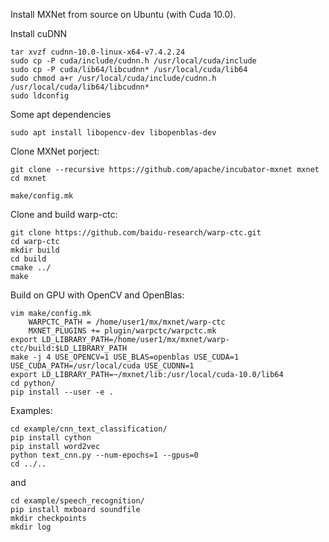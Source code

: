 
Install MXNet from source on Ubuntu (with Cuda 10.0).

Install cuDNN
```
tar xvzf cudnn-10.0-linux-x64-v7.4.2.24
sudo cp -P cuda/include/cudnn.h /usr/local/cuda/include
sudo cp -P cuda/lib64/libcudnn* /usr/local/cuda/lib64
sudo chmod a+r /usr/local/cuda/include/cudnn.h /usr/local/cuda/lib64/libcudnn*
sudo ldconfig
```
Some apt dependencies

```
sudo apt install libopencv-dev libopenblas-dev
```

Clone MXNet porject:
```
git clone --recursive https://github.com/apache/incubator-mxnet mxnet
cd mxnet

make/config.mk
```
Clone and build warp-ctc:

```
git clone https://github.com/baidu-research/warp-ctc.git
cd warp-ctc
mkdir build
cd build
cmake ../
make
```
Build on GPU with OpenCV and OpenBlas:
```
vim make/config.mk
    WARPCTC_PATH = /home/user1/mx/mxnet/warp-ctc
    MXNET_PLUGINS += plugin/warpctc/warpctc.mk
export LD_LIBRARY_PATH=/home/user1/mx/mxnet/warp-ctc/build:$LD_LIBRARY_PATH
make -j 4 USE_OPENCV=1 USE_BLAS=openblas USE_CUDA=1 USE_CUDA_PATH=/usr/local/cuda USE_CUDNN=1
export LD_LIBRARY_PATH=~/mxnet/lib:/usr/local/cuda-10.0/lib64
cd python/
pip install --user -e .

```

Examples:

```
cd example/cnn_text_classification/
pip install cython
pip install word2vec
python text_cnn.py --num-epochs=1 --gpus=0
cd ../..
```

and

```
cd example/speech_recognition/
pip install mxboard soundfile
mkdir checkpoints
mkdir log

```

